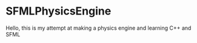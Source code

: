 # SFMLPhysicsEngine

Hello, this is my attempt at making a physics engine and learning C++ and SFML
